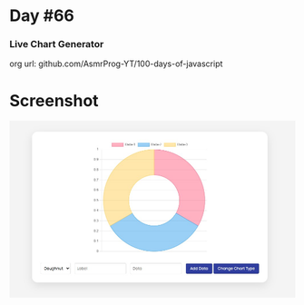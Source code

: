 # Day #66

### Live Chart Generator
org url: github.com/AsmrProg-YT/100-days-of-javascript

# Screenshot
![sc](./screenshot.jpg)
